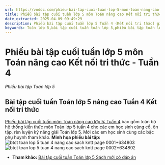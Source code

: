 ```yaml
---
url: https://vndoc.com/phieu-bai-tap-cuoi-tuan-lop-5-mon-toan-nang-cao-tuan-4-206627
title: Phiếu bài tập cuối tuần lớp 5 môn Toán nâng cao Kết nối tri thức - Tuần 4 - Phiếu bài tập Toán lớp 5 - VnDoc.com
date_extracted: 2025-04-09 09:49:29
description: Phiếu bài tập cuối tuần lớp 5 Tuần 4 (Kết nối tri thức) giúp cho các em học sinh ôn tập và nâng cao hơn kiến thức đã được học trong chương trình Toán lớp 5 KNTT Tuần 4.
keywords: Toán lớp 5,bài tập cuối tuần toán lớp 5,phiếu bài tập toán lớp 5,phiếu bài tập toán,bài tập cuối tuần,phiếu bài tập cuối tuần lớp 5,bài tập cuối tuần lớp 5,toán nâng cao lớp 5,bài tập cuối tuần lớp 5 kết nối tri thức,bài tập Toán lớp 5 Kết nối tri thức,bài tập cuối tuần toán lớp 5 sách kết nối,bài tập cuối tuần môn Toán lớp 5 kết nối,bài tập toán lớp 5 tuần 4,bài tập cuối tuần lớp 5 tuần 4 kết nối,bài tập cuối tuần toán lớp 5 kết nối tri thức tuần 4
---
```


# Phiếu bài tập cuối tuần lớp 5 môn Toán nâng cao Kết nối tri thức - Tuần 4
 _Phiếu bài tập Toán lớp 5_
## **Bài tập cuối tuần Toán lớp 5 nâng cao Tuần 4 Kết nối tri thức**
[Phiếu bài tập cuối tuần môn Toán nâng cao lớp 5: Tuần 4](<https://vndoc.com/phieu-bai-tap-cuoi-tuan-lop-5-mon-toan-nang-cao-tuan-4-206627>) bao gồm toàn bộ hệ thống kiến thức môn Toán lớp 5 tuần 4 cho các em học sinh củng cố, ôn tập, rèn luyện kỹ năng giải Toán lớp 5. Mời các em học sinh cùng các bậc phụ huynh tham khảo.
**Minh họa phiếu bài tập:**
![btct toan lop 5 tuan 4 nang cao sach kntt page 0001*634803](https://i.vdoc.vn/data/image/2024/10/03/btct-toan-lop-5-tuan-4-nang-cao-sach-kntt-page-0001.jpg)![btct toan lop 5 tuan 4 nang cao sach kntt page 0002*634802](https://i.vdoc.vn/data/image/2024/10/03/btct-toan-lop-5-tuan-4-nang-cao-sach-kntt-page-0002.jpg)
  * **Tham khảo:** [Bài tập cuối tuần Toán lớp 5 Sách mới có đáp án](<https://vndoc.com/de-kiem-tra-cuoi-tuan-toan5> "Bài tập cuối tuần Toán lớp 5 Sách mới có đáp án")


